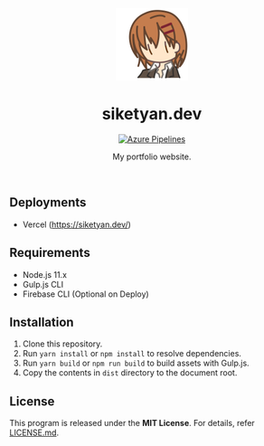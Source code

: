 <p align="center">
  <img src="src/assets/master.svg" alt="Icon" width="128" height="128">
</p>

<h1 align="center">siketyan.dev</h1>

<p align="center">
  <a href="https://dev.azure.com/siketyan-org/siketyan.dev/_build/latest?definitionId=1&branchName=master">
    <img src="https://img.shields.io/azure-devops/build/siketyan-org/7ee046f2-a9de-44e7-a1f6-a48cf95d086a/1?label=Azure%20Pipelines&logo=Azure%20DevOps&style=for-the-badge" alt="Azure Pipelines">
  </a>
</p>

<p align="center">
  My portfolio website.
</p>

<br>

## Deployments
- Vercel (https://siketyan.dev/)

## Requirements
- Node.js 11.x
- Gulp.js CLI
- Firebase CLI (Optional on Deploy)

## Installation
1. Clone this repository.
2. Run `yarn install` or `npm install` to resolve dependencies.
3. Run `yarn build` or `npm run build` to build assets with Gulp.js.
4. Copy the contents in `dist` directory to the document root.

## License
This program is released under the **MIT License**.
For details, refer [LICENSE.md](LICENSE.md).
